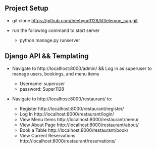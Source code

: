 ## Project Setup

- git clone https://github.com/heehyun1128/littlelemon_cap.git

- run the following command to start server
    
    -   python manage.py runserver


## Django API && Templating

- Navigate to http://localhost:8000/admin/ && Log in as superuser to manage users, bookings, and menu items

    - Username: superuser
    - password: Super1128

- Navigate to http://localhost:8000/restaurant/ to:

    - Register http://localhost:8000/restaurant/register/
    - Log In http://localhost:8000/restaurant/login/
    - View Menu Items http://localhost:8000/restaurant/menu/
    - View About Page http://localhost:8000/restaurant/about/
    - Book a Table http://localhost:8000/restaurant/book/
    - View Current Reservations http://localhost:8000/restaurant/reservations/
